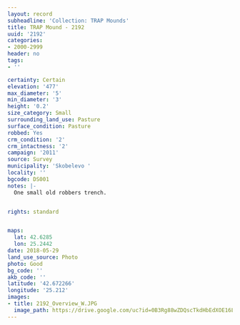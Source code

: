 ```yaml
---
layout: record
subheadline: 'Collection: TRAP Mounds'
title: TRAP Mound - 2192
uuid: '2192'
categories:
- 2000-2999
header: no
tags:
- ''

certainty: Certain
elevation: '477'
max_diameter: '5'
min_diameter: '3'
height: '0.2'
size_category: Small
surrounding_land_use: Pasture
surface_condition: Pasture
robbed: Yes
crm_condition: '2'
crm_intactness: '2'
campaign: '2011'
source: Survey
municipality: 'Skobelevo '
locality: ''
bgcode: DS001
notes: |-
  One small old robbers trench.


rights: standard


maps:
  lat: 42.6285
  lon: 25.2442
date: 2018-05-29
land_use_source: Photo
photo: Good
bg_code: ''
akb_code: ''
latitude: '42.672266'
longitude: '25.212'
images:
- title: 2192_Overview_W.JPG
  image_path: https://drive.google.com/uc?id=0B3Rg88wZDQscTkdHbEdXOE16LVU
---
```

